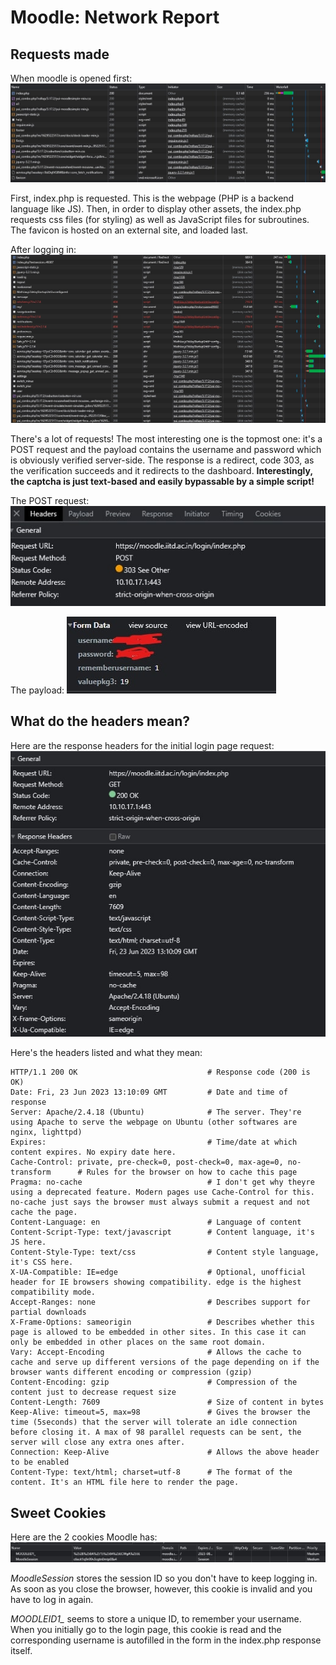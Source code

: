 # Moodle: Network Report

## Requests made

When moodle is opened first:
![enter image description here](./images/1.jpg)

First, index.php is requested. This is the webpage (PHP is a backend language like JS). Then, in order to display other assets, the index.php requests css files (for styling) as well as JavaScript files for subroutines. The favicon is hosted on an external site, and loaded last.

After logging in:
![enter image description here](./images/2.jpg)

There's a lot of requests! The most interesting one is the topmost one: it's a POST request and the payload contains the username and password which is obviously verified server-side. The response is a redirect, code 303, as the verification succeeds and it redirects to the dashboard. **Interestingly, the captcha is just text-based and easily bypassable by a simple script!**

The POST request:
![enter image description here](./images/3.jpg)

The payload:
![enter image description here](./images/4.jpg)


## What do the headers mean?

Here are the response headers for the initial login page request:
![enter image description here](./images/5.jpg)

Here's the headers listed and what they mean:

    HTTP/1.1 200 OK								# Response code (200 is OK)
    Date: Fri, 23 Jun 2023 13:10:09 GMT 		# Date and time of response
    Server: Apache/2.4.18 (Ubuntu) 				# The server. They're using Apache to serve the webpage on Ubuntu (other softwares are nginx, lighttpd)
    Expires: 									# Time/date at which content expires. No expiry date here.
    Cache-Control: private, pre-check=0, post-check=0, max-age=0, no-transform 		# Rules for the browser on how to cache this page
    Pragma: no-cache 							# I don't get why theyre using a deprecated feature. Modern pages use Cache-Control for this. no-cache just says the browser must always submit a request and not cache the page.
    Content-Language: en 						# Language of content
    Content-Script-Type: text/javascript		# Content language, it's JS here.
    Content-Style-Type: text/css 				# Content style language, it's CSS here.
    X-UA-Compatible: IE=edge 					# Optional, unofficial header for IE browsers showing compatibility. edge is the highest compatibility mode.
    Accept-Ranges: none 						# Describes support for partial downloads
    X-Frame-Options: sameorigin 				# Describes whether this page is allowed to be embedded in other sites. In this case it can only be embedded in other places on the same root domain.
    Vary: Accept-Encoding 						# Allows the cache to cache and serve up different versions of the page depending on if the browser wants different encoding or compression (gzip)
    Content-Encoding: gzip 						# Compression of the content just to decrease request size
    Content-Length: 7609 						# Size of content in bytes
    Keep-Alive: timeout=5, max=98 				# Gives the browser the time (5seconds) that the server will tolerate an idle connection before closing it. A max of 98 parallel requests can be sent, the server will close any extra ones after.
    Connection: Keep-Alive 						# Allows the above header to be enabled
    Content-Type: text/html; charset=utf-8		# The format of the content. It's an HTML file here to render the page.
    
    
## Sweet Cookies

Here are the 2 cookies Moodle has:
![enter image description here](./images/6.jpg)

*MoodleSession* stores the session ID so you don't have to keep logging in. As soon as you close the browser, however, this cookie is invalid and you have to log in again.

*MOODLEID1_* seems to store a unique ID, to remember your username. When you initially go to the login page, this cookie is read and the corresponding username is autofilled in the form in the index.php response itself.
